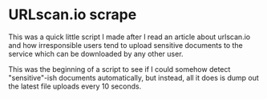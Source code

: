 # URLscan.io scrape

This was a quick little script I made after I read an article about urlscan.io and how irresponsible users tend to upload sensitive documents to the service which can be downloaded by any other user.

This was the beginning of a script to see if I could somehow detect "sensitive"-ish documents automatically, but instead, all it does is dump out the latest file uploads every 10 seconds.